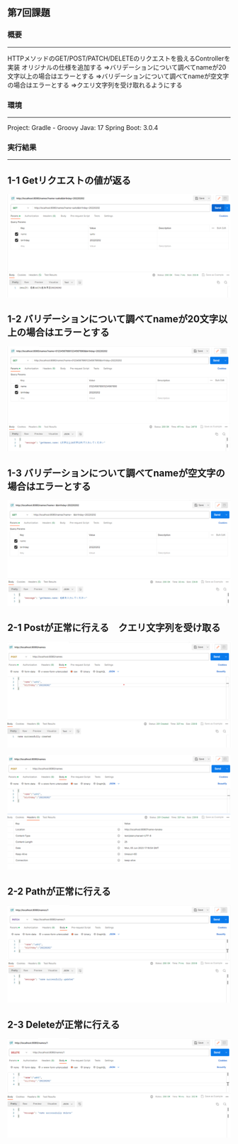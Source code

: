 ## 第7回課題

### 概要

----
HTTPメソッドのGET/POST/PATCH/DELETEのリクエストを扱えるControllerを実装
オリジナルの仕様を追加する
⇒バリデーションについて調べてnameが20文字以上の場合はエラーとする
⇒バリデーションについて調べてnameが空文字の場合はエラーとする
⇒クエリ文字列を受け取れるようにする

### 環境

---
Project: Gradle - Groovy
Java: 17
Spring Boot: 3.0.4

### 実行結果

---
## 1-1 Getリクエストの値が返る
![1-1](https://github.com/mado11x11/image_wiki/blob/Issue_7/1_1.png)

## 1-2 バリデーションについて調べてnameが20文字以上の場合はエラーとする
![1-2](https://github.com/mado11x11/image_wiki/blob/Issue_7/1_2.png)

## 1-3 バリデーションについて調べてnameが空文字の場合はエラーとする
![1-3](https://github.com/mado11x11/image_wiki/blob/Issue_7/1_3.png)

## 2-1 Postが正常に行える　クエリ文字列を受け取る
![2-1_1](https://github.com/mado11x11/image_wiki/blob/Issue_7/2_1_1.png)

![2-1_2](https://github.com/mado11x11/image_wiki/blob/Issue_7/2_1_2.png)

## 2-2 Pathが正常に行える
![2-2](https://github.com/mado11x11/image_wiki/blob/Issue_7/2_2.png)

## 2-3 Deleteが正常に行える
![2-3](https://github.com/mado11x11/image_wiki/blob/Issue_7/2_3.png)
